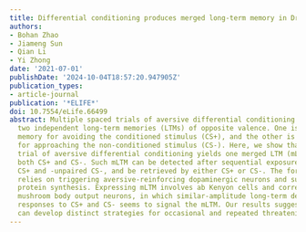 ```yaml
---
title: Differential conditioning produces merged long-term memory in Drosophila
authors:
- Bohan Zhao
- Jiameng Sun
- Qian Li
- Yi Zhong
date: '2021-07-01'
publishDate: '2024-10-04T18:57:20.947905Z'
publication_types:
- article-journal
publication: '*ELIFE*'
doi: 10.7554/eLife.66499
abstract: Multiple spaced trials of aversive differential conditioning can produce
  two independent long-term memories (LTMs) of opposite valence. One is an aversive
  memory for avoiding the conditioned stimulus (CS+), and the other is a safety memory
  for approaching the non-conditioned stimulus (CS-). Here, we show that a single
  trial of aversive differential conditioning yields one merged LTM (mLTM) for avoiding
  both CS+ and CS-. Such mLTM can be detected after sequential exposures to the shock-paired
  CS+ and -unpaired CS-, and be retrieved by either CS+ or CS-. The formation of mLTM
  relies on triggering aversive-reinforcing dopaminergic neurons and subsequent new
  protein synthesis. Expressing mLTM involves ab Kenyon cells and corresponding approach-directing
  mushroom body output neurons, in which similar-amplitude long-term depression of
  responses to CS+ and CS- seems to signal the mLTM. Our results suggest that animals
  can develop distinct strategies for occasional and repeated threatening experiences.
---
```

